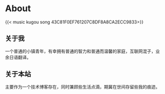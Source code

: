 # About


{{< music  kugou song 43C81F0EF761207C8DF8A8CA2ECC9833>}}

## 关于我

一个普通的小镇青年，有幸拥有普通的智力和普通而温馨的家庭，互联网混子，业余日语翻译。

## 关于本站

主要作为一个技术博客存在，同时兼顾些生活点滴，期冀在世间存留些我的痕迹。

